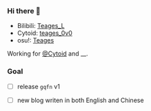### Hi there 👋

- Bilibili: [Teages_L](https://space.bilibili.com/37429890)
- Cytoid: [teages_0v0](https://cytoid.io/profile/teages_0v0)
- osu!: [Teages](https://osu.ppy.sh/users/12756920)

Working for [@Cytoid](https://github.com/Cytoid) and __. <!-- guess -->

### Goal

- [ ] release `gqfn` v1
- [ ] new blog writen in both English and Chinese

